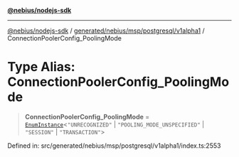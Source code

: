 [**@nebius/nodejs-sdk**](../../../../../../README.md)

---

[@nebius/nodejs-sdk](../../../../../../README.md) / [generated/nebius/msp/postgresql/v1alpha1](../README.md) / ConnectionPoolerConfig_PoolingMode

# Type Alias: ConnectionPoolerConfig_PoolingMode

> **ConnectionPoolerConfig_PoolingMode** = [`EnumInstance`](../../../../../../runtime/protos/enum/type-aliases/EnumInstance.md)\<`"UNRECOGNIZED"` \| `"POOLING_MODE_UNSPECIFIED"` \| `"SESSION"` \| `"TRANSACTION"`\>

Defined in: src/generated/nebius/msp/postgresql/v1alpha1/index.ts:2553

